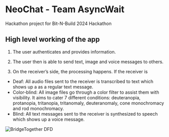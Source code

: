 # NeoChat - Team AsyncWait
Hackathon project for Bit-N-Build 2024 Hackathon


## High level working of the app

1. The user authenticates and provides information.

2. The user then is able to send text, image and voice messages to others.

3. On the receiver’s side, the processing happens. If the receiver is
- Deaf: All audio files sent to the receiver is transcribed to text
which shows up a as a regular text message.
- Color-blind: All image files go through a color filter to assist
them with visibility. It aims to cater 7 different conditions:
deuteranopia, protanopia, tritanopia, tritanomaly,
deuteranomaly, cone monochromacy and rod
monochromacy.
- Blind: All text messages sent to the receiver is synthesized to
speech which shows up a voice message.

![BridgeTogether DFD](https://github.com/ani1609/NeoChat/assets/124783808/84ab96b1-841d-4efc-b87e-5dc5c20e535b)
